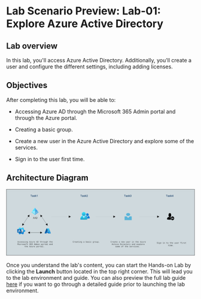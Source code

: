 # Lab Scenario Preview: Lab-01: Explore Azure Active Directory

## Lab overview

In this lab, you'll access Azure Active Directory. Additionally, you'll create a user and configure the different settings, including adding licenses.

## Objectives

After completing this lab, you will be able to:

- Accessing Azure AD through the Microsoft 365 Admin portal and through the Azure portal.

- Creating a basic group.

- Create a new user in the Azure Active Directory and explore some of the services.

- Sign in to the user first time.


## Architecture Diagram

 ![](../Images/preview01.png)

Once you understand the lab's content, you can start the Hands-on Lab by clicking the **Launch** button located in the top right corner. This will lead you to the lab environment and guide. You can also preview the full lab guide [here](https://experience.cloudlabs.ai/#/labguidepreview/fe446caa-6d00-4170-ab57-57aab589a0eb) if you want to go through a detailed guide prior to launching the lab environment. 
